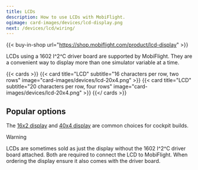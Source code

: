 ```yaml
---
title: LCDs
description: How to use LCDs with MobiFlight.
ogimage: card-images/devices/lcd-display.png
next: /devices/lcd/wiring/
---
```


{{< buy-in-shop url="https://shop.mobiflight.com/product/lcd-display" >}}

LCDs using a 1602 I^2^C driver board are supported by MobiFlight. They are a convenient way to display more than one simulator variable at a time.

{{< cards >}}
{{< card title="LCD" subtitle="16 characters per row, two rows" image="card-images/devices/lcd-20x4.png" >}}
{{< card title="LCD" subtitle="20 characters per row, four rows" image="card-images/devices/lcd-20x4.png" >}}
{{</ cards >}}

## Popular options

The [16x2 display](https://shop.mobiflight.com/product/lcd-display) and [40x4 display](https://www.amazon.com/s?k=lcd+hd44780+20x4) are common choices for cockpit builds.

> [!WARNING]
> LCDs are sometimes sold as just the display without the 1602 I^2^C driver board attached. Both are required to connect the LCD to MobiFlight. When ordering the display ensure it also comes with the driver board.
